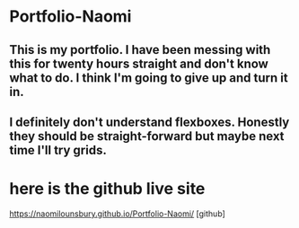 # Portfolio-Naomi
## This is my portfolio. I have been messing with this for twenty hours straight and don't know what to do. I think I'm going to give up and turn it in.

## I definitely don't understand flexboxes. Honestly they should be straight-forward but maybe next time I'll try grids.

# here is the github live site
https://naomilounsbury.github.io/Portfolio-Naomi/ [github]